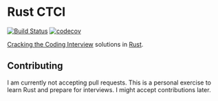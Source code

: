 Rust CTCI
===

[![Build Status](https://travis-ci.org/ranveeraggarwal/rust-ctci.svg?branch=master)](https://travis-ci.org/ranveeraggarwal/rust-ctci)
[![codecov](https://codecov.io/gh/ranveeraggarwal/rust-ctci/branch/master/graph/badge.svg)](https://codecov.io/gh/ranveeraggarwal/rust-ctci)

[Cracking the Coding Interview](http://www.crackingthecodinginterview.com/) solutions in [Rust](https://www.rust-lang.org/en-US/).

## Contributing

I am currently not accepting pull requests. This is a personal exercise to learn Rust and prepare for interviews. I might accept contributions later.